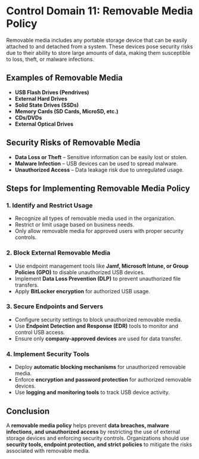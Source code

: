 # Control Domain 11: Removable Media Policy

Removable media includes any portable storage device that can be easily attached to and detached from a system. These devices pose security risks due to their ability to store large amounts of data, making them susceptible to loss, theft, or malware infections.

## Examples of Removable Media
- **USB Flash Drives (Pendrives)**
- **External Hard Drives**
- **Solid State Drives (SSDs)**
- **Memory Cards (SD Cards, MicroSD, etc.)**
- **CDs/DVDs**
- **External Optical Drives**

## Security Risks of Removable Media
- **Data Loss or Theft** – Sensitive information can be easily lost or stolen.
- **Malware Infection** – USB devices can be used to spread malware.
- **Unauthorized Access** – Data leakage risk due to unregulated usage.

## Steps for Implementing Removable Media Policy

### 1. Identify and Restrict Usage
- Recognize all types of removable media used in the organization.
- Restrict or limit usage based on business needs.
- Only allow removable media for approved users with proper security controls.

### 2. Block External Removable Media
- Use endpoint management tools like **Jamf, Microsoft Intune, or Group Policies (GPO)** to disable unauthorized USB devices.
- Implement **Data Loss Prevention (DLP)** to prevent unauthorized file transfers.
- Apply **BitLocker encryption** for authorized USB usage.

### 3. Secure Endpoints and Servers
- Configure security settings to block unauthorized removable media.
- Use **Endpoint Detection and Response (EDR)** tools to monitor and control USB access.
- Ensure only **company-approved devices** are used for data transfer.

### 4. Implement Security Tools
- Deploy **automatic blocking mechanisms** for unauthorized removable media.
- Enforce **encryption and password protection** for authorized removable devices.
- Use **logging and monitoring tools** to track USB device activity.

## Conclusion
A **removable media policy** helps prevent **data breaches, malware infections, and unauthorized access** by restricting the use of external storage devices and enforcing security controls. Organizations should use **security tools, endpoint protection, and strict policies** to mitigate the risks associated with removable media.
